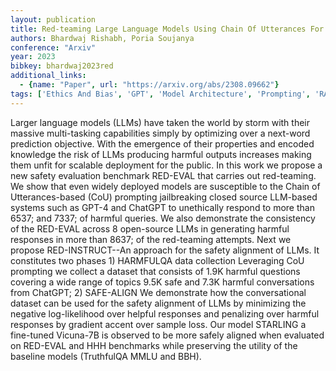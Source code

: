 ```yaml
---
layout: publication
title: Red-teaming Large Language Models Using Chain Of Utterances For Safety-alignment
authors: Bhardwaj Rishabh, Poria Soujanya
conference: "Arxiv"
year: 2023
bibkey: bhardwaj2023red
additional_links:
  - {name: "Paper", url: "https://arxiv.org/abs/2308.09662"}
tags: ['Ethics And Bias', 'GPT', 'Model Architecture', 'Prompting', 'RAG', 'Reinforcement Learning', 'Responsible AI']
---
```

Larger language models (LLMs) have taken the world by storm with their massive multi-tasking capabilities simply by optimizing over a next-word prediction objective. With the emergence of their properties and encoded knowledge the risk of LLMs producing harmful outputs increases making them unfit for scalable deployment for the public. In this work we propose a new safety evaluation benchmark RED-EVAL that carries out red-teaming. We show that even widely deployed models are susceptible to the Chain of Utterances-based (CoU) prompting jailbreaking closed source LLM-based systems such as GPT-4 and ChatGPT to unethically respond to more than 6537; and 7337; of harmful queries. We also demonstrate the consistency of the RED-EVAL across 8 open-source LLMs in generating harmful responses in more than 8637; of the red-teaming attempts. Next we propose RED-INSTRUCT--An approach for the safety alignment of LLMs. It constitutes two phases 1) HARMFULQA data collection Leveraging CoU prompting we collect a dataset that consists of 1.9K harmful questions covering a wide range of topics 9.5K safe and 7.3K harmful conversations from ChatGPT; 2) SAFE-ALIGN We demonstrate how the conversational dataset can be used for the safety alignment of LLMs by minimizing the negative log-likelihood over helpful responses and penalizing over harmful responses by gradient accent over sample loss. Our model STARLING a fine-tuned Vicuna-7B is observed to be more safely aligned when evaluated on RED-EVAL and HHH benchmarks while preserving the utility of the baseline models (TruthfulQA MMLU and BBH).
